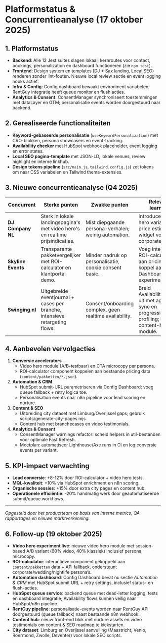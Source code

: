 # Platformstatus & Concurrentieanalyse (17 oktober 2025)

## 1. Platformstatus
- **Backend**: Alle 12 Jest suites slagen lokaal; kernroutes voor contact, bookings, personalization en dashboard functioneren (zie `npm test`).
- **Frontend**: Design system en templates (DJ + Sax landing, Local SEO) renderen zonder lint-fouten. Nieuwe local review sectie en event logging hooks actief.
- **Infra & Config**: Config dashboard bewaakt environment variabelen; RentGuy integratie heeft queue monitor en flush acties.
- **Analytics & Consent**: ConsentManager synchroniseert toestemmingen met dataLayer en GTM; personalisatie events worden doorgestuurd naar backend.

## 2. Gerealiseerde functionaliteiten
- **Keyword-gebaseerde personalisatie** (`useKeywordPersonalization`) met CRO-blokken, persona showcasers en event-tracking.
- **Availability checker** met HubSpot webhook placeholder, event logging en error states.
- **Local SEO pagina-template** met JSON-LD, lokale venues, review highlight en interne linkhub.
- **Design tokens pipeline** (`src/main.js`, `tailwind.config.js`) zet tokens om naar CSS variabelen en Tailwind thema-extensies.

## 3. Nieuwe concurrentieanalyse (Q4 2025)
| Concurrent | Sterke punten | Zwakke punten | Relevante learnings |
| --- | --- | --- | --- |
| **DJ Company NL** | Sterk in lokale landingspagina's met video hero's en realtime prijsindicaties. | Mist diepgaande persona-verhalen; weinig automation. | Introduceer video hero variant + price estimator widget voor corporate leads. |
| **Skyline Events** | Transparante pakketvergelijker met ROI-calculator en klantportal demo. | Minder nadruk op personalisatie, cookie consent basic. | Voeg interactieve ROI-calculator toe aan pricing tables, koppel aan Config Dashboard voor experimenten. |
| **Swinging.nl** | Uitgebreide eventjournal + cases per branche, intensieve retargeting flows. | Consent/onboarding complex, geen realtime availability. | Breid AvailabilityChecker uit met agenda-sync en progressieve profiling; bouw content-hub module. |

## 4. Aanbevolen vervolgacties
1. **Conversie accelerators**
   - Video hero module (A/B-testbaar) en CTA microcopy per persona.
   - ROI-calculator component koppelen aan bestaande pricing data (`content/pakketten/*.json`).
2. **Automation & CRM**
   - HubSpot submit-URL parametriseren via Config Dashboard; voeg queue fallback + retry logica toe.
   - Personalisation events naar n8n pipeline voor lead scoring en nurture.
3. **Content & SEO**
   - Uitbreiding city dataset met Limburg/Overijssel gaps; gebruik scripts/generate-city-pages.mjs.
   - Content hub met branchecases en video testimonials.
4. **Analytics & Consent**
   - ConsentManager warnings refactor: scheid helpers in util-bestanden voor optimale Fast Refresh.
   - Meetplan: automatiseer Lighthouse/Axe runs in CI en log conversie events per variant.

## 5. KPI-impact verwachting
- **Lead conversie**: +8-12% door ROI-calculator + video hero tests.
- **MQL-kwaliteit**: +10% via HubSpot enrichment en n8n scoring.
- **Organische sessies**: +15% door extra city pages en content hub.
- **Operationele efficiëntie**: -20% handmatig werk door geautomatiseerde submit/queue workflows.

---
*Opgesteld door het productteam op basis van interne metrics, QA-rapportages en nieuwe marktverkenning.*

## 6. Follow-up (19 oktober 2025)
- **Video hero experiment live**: nieuwe video hero module met session-based A/B variant (60% video, 40% klassiek) inclusief persona microcopy.
- **ROI-calculator**: interactieve component gekoppeld aan `content/pakketten` data + API fallback, ondersteunt corporate/wedding/nightlife persona’s.
- **Automation dashboard**: Config Dashboard bevat nu sectie *Automation & CRM* met HubSpot submit URL + retry settings, inclusief status- en flush-acties.
- **HubSpot queue service**: backend queue met dead-letter logging, tests en dashboard integratie; Availability flows kunnen veilig naar HubSpot/n8n pipeline.
- **RentGuy pipeline**: personalisatie-events worden naar RentGuy API doorgestuurd (queue fallback) naast bestaande n8n webhook.
- **Content hub**: nieuw front-end blok met nurture assets en video testimonials om content & SEO roadmap te kickstarten.
- **City dataset**: Limburg en Overijssel aanvulling (Maastricht, Venlo, Roermond, Zwolle, Deventer) voor lokale SEO scripts.
